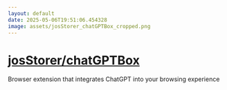 ```yaml
---
layout: default
date: 2025-05-06T19:51:06.454328
image: assets/josStorer_chatGPTBox_cropped.png
---
```


# [josStorer/chatGPTBox](https://github.com/josStorer/chatGPTBox)

Browser extension that integrates ChatGPT into your browsing experience
